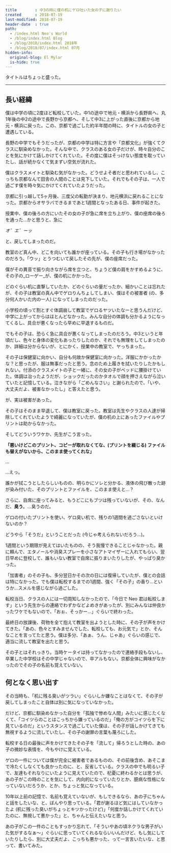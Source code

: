 ```yaml
---
title        : 中3の時に僕の机にゲロ吐いた女の子に謝りたい
created      : 2018-07-19
last-modified: 2018-07-19
header-date  : true
path:
  - /index.html Neo's World
  - /blog/index.html Blog
  - /blog/2018/index.html 2018年
  - /blog/2018/07/index.html 07月
hidden-info:
  original-blog: El Mylar
  is-hide: true
---
```


タイトルはちょっと盛った。

---

## 長い経緯

僕は中学の頃に2度ほど転校していた。中1の途中で地元・横浜から長野県へ、丸1年後の中2の途中で長野から京都へ、そして中3に上がった直後に京都から地元・横浜に戻った。この、京都で過ごした約半年間の時に、タイトルの女の子と遭遇している。

長野の中学でもそうだったが、京都の中学は特に方言や「京都文化」が強くてクラスに馴染めなかった。そんな中で、クラスのある女の子だけが、時々自分のことを気にかけて話しかけてくれていた。その度に僕はそっけない態度を取っていたし、話が続かなくて気まずい空気が流れた。

僕はクラスメイトと馴染む気がなかった。どうせよそ者だと思われているし、こっちも京都なんて田舎の人間のことは見下していた。それでもその子は、一人で過ごす僕を時々気にかけてくれていたようだった。

京都に引っ越して5ヶ月後、三度父の転勤が決まり、地元横浜に戻れることになった。京都からオサラバできるまであと1週間となったある日、事件が起きた。

授業中、僕の後ろの方にいたその女の子が急に席を立ち上がり、僕の座席の後ろを通った…かと思うと、急に

_オ゛エ゛ーッ_

と、戻してしまったのだ。

教室のど真ん中、どこを向いても誰かが座っている。その子も行き場がなかったのだろう。「ウッ」とうつむいて戻したその先が、僕の座席だった。

僕がその異音で振り向きながら席を立つと、ちょうど僕の肩をかすめるように、その子の_ローゲー_が、僕の机にかかった。

どのぐらい机に直撃していたか、どのぐらいの量だったか、細かいことは忘れたが、その子は教室の真ん中でゲロりんちょしてしまい、僕はその被害者 (の、多分何人かいた内の一人) になってしまったのだった。

小学校の頃って割とすぐ体調崩して教室でゲロるヤツいたなーと思うんだけど、中学に上がってからはほとんどなかった。みんな自分の体調も分かるようになってくるし、具合が悪くなったら早めに早退するものだ。

でもその子は、恐らく急に具合が悪くなってしまったのだろう。中3というと年頃だし、色々と身体の変化もあったりしたのか、それでも無理をしてしまったのか、詳細は分からないが、とにかく、授業中の教室で、ヤっちまった。

その子は保健室に向かい、自分も何故か保健室に向かった。洋服にかかったかな？と思ったが、服は無事だったと思う。念のため上履きを拭いたりしたかもしれない。付添のクラスメイトの子と一緒に、その女の子がベッドに腰掛けていた。体調は治ったようだが、ショックだったのかタオルで顔を押さえながら泣いていたと記憶している。泣きながら「ごめんなさい」と謝られたので、「いや、大丈夫だよ、被害なかったし」と答えたと思う。

が、実は被害があった。

その子はそのまま早退して、僕は教室に戻った。教室は先生やクラスの人達が掃除してくれていたようで綺麗になっていたが、僕の机の上にあったファイルやプリントは助からなかった。

そしてどういうワケか、先生がこう言った。

__「悪いけどこのプリント、コピーが取れなくてな、(プリントを綴じる) ファイルも替えがないから、このまま使ってくれな」__

…

…えっ。

誰かが拭こうとしたらしいものの、明らかにソレと分かる、液体の飛び散った跡が染み付いた、そのプリントとファイルを、このまま使えと…？

さらに、自席に座ってみると、もうどこにもブツは残っていないが、その、なんだ、__臭う__。…臭うのだ。

ゲロの付いたプリントを使い、ゲロ臭い机で、残りの1週間を過ごさないといけないのか？

どうやら「そうだ」ということだった (今じゃ考えられないだろう…)。

1週間という期限が見えてはいたものの、そう我慢できることじゃなかった。親に頼んで、エタノールや消臭スプレーを小さなアトマイザーに入れてもらい、翌日早めに登校して、誰もいない教室で自席に振りまいたりしたが、やっぱり臭かった。

「加害者」のその子も、多分翌日かその次の日には復帰していたが、僕との会話は特になかった。でも僕は転校するまでの1週間、強く「その子」の香り…というか…スメルを感じながら過ごした。

転校当日、クラスの人には一切周知しなかったので、「今日で Neo 君は転校します」という先生からの連絡でわずかなどよめきがあったが、別にみんなは仲良かったワケでもないので、「おぉ、そっかー…」ぐらいで終わった。

最終日の放課後、荷物を全て抱えて教室を出ようとした時に、その子が声をかけてきた。「あの、色々とすみませんでした、転校しても、お元気で」とか、そんなことを言ってたと思う。僕は多分、「あぁ、うん、じゃあ」ぐらいの感じで、適当に流して教室を出たと思う。

その子とはそれっきり。当時ケータイは持ってなかったので連絡手段もないし、卒業した中学校はその中学じゃないので、卒アルもない。京都全体に興味がなかったのでその子の名前も覚えていない。

## 何となく思い出す

その当時も、「机に残る臭いがツラい」ぐらいしか嫌なことはなくて、その子が戻してしまったこと自体は別に気になっていなかった。

だけど、京都に馴染めなかった自分を「孤独で惨めな人間」みたいに感じたくなくて、「コイツらのことはこっちから嫌っているのだ」「俺の方がコイツらを下に見ているのだ」というスタンスで過ごしていた僕は、その子が話しかけてきても無視するように流していたし、その子の謝罪の言葉も蔑ろにした。

転校する日の最後に声をかけてきたその子を「流して」帰ろうとした時の、あの子の微妙な表情を、今もやけに覚えている。

ゲロの一件については僕が完全に被害者であるものの、その前後含め、あそこまで冷たくしなくても良かったのに、と、反省している。クラスの中でも明るい子で、友達もそれなりにいたように見えていたので、杞憂に終わるかとは思うが、あの子がこの時のことを気にして、内向的になっていたりとか、臆病な性格になっていないだろうか、とか、ちょっと気になっている。

10年以上前の記憶で、名前も覚えていないが、もしできるなら、あの子にちゃんと話をしたいな、と、ぼんやり思っている。「君が謝るほど気にはしていなかったよ (机に残った臭いがちょっとキツかったけど)」「何度か話しかけてくれていたのに、無視して悪かった」と、ちゃんと伝えたいなと思う。

あの子がこの一件のこともすっかり忘れて、「そういやあの頃ネクラな男子がいた気がするなぁ〜」ぐらいに思っていてくれるならいいんだけど、もし気にしていたりしたら、別に大丈夫だよ、こっちも悪かった、って一言言いたいな、と思って、書いてみた。
